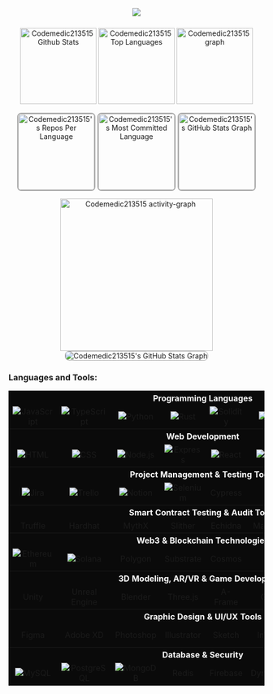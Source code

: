 <p align="center">
  <a href="https://github.com/codemedic213515">
    <img src="https://readme-typing-svg.herokuapp.com?font=Fira+Code&weight=700&size=45&duration=2000&pause=1000&color=AAAAAA&center=true&vCenter=true&random=false&width=1200&height=100&lines=Full+-+Stack+Developer;Blockchain+%26+Web3+Specialist;AI+Solutions+Architect;Innovating+Healthcare+with+Technology;Web+/+Logo+Designer">
  </a>
</p>

###

<div align="center">
  <img src="https://amateur0911.vercel.app/api?username=codemedic213515&include_all_commits=true&count_private=true&show_icons=true&line_height=30&theme=nightowl" height="150" alt="Codemedic213515 Github Stats">
  <img src="https://amateur0911.vercel.app/api/top-langs/?username=codemedic213515&layout=compact&show_icons=true&line_height=30&theme=nightowl" height="150" alt="Codemedic213515 Top Languages"/>

  <img src="https://github-profile-trophy.vercel.app?username=codemedic213515&column=9&row=2&margin-w=15&padding=10&show_icons=true&line_height=30&theme=algolia" height="150" alt="Codemedic213515 graph"  />
 <div>
   
  <img 
  src="https://amateur0913.vercel.app/api/cards/repos-per-language?username=codemedic213515&theme=nightowl&include_all_commits=true&show_icons=true&line_height=30&count_private=true" 
  height="150" 
  alt="Codemedic213515's Repos Per Language" 
  style="border: 2px solid #AAAAAA; border-radius: 8px;"
  />
  <img 
  src="https://amateur0913.vercel.app/api/cards/most-commit-language?username=codemedic213515&theme=nightowl&show_icons=true&line_height=30&include_all_commits=true&count_private=true" 
  height="150" 
  alt="Codemedic213515's Most Committed Language" 
  style="border: 2px solid #AAAAAA; border-radius: 8px;"
  />
  <img src="https://amateur0913.vercel.app/api/cards/productive-time?username=codemedic213515&theme=nightowl&show_icons=true&line_height=30&include_all_commits=true&count_private=true&utcOffset=9" height="150" alt="Codemedic213515's GitHub Stats Graph" 
  style="border: 2px solid #AAAAAA; border-radius: 8px;"/>
 </div>

  <img src="https://github-readme-activity-graph.vercel.app/graph?username=codemedic213515&show_icons=true&line_height=30&include_all_commits=true&count_private=true&radius=8&theme=nightowl" height="300" alt="Codemedic213515 activity-graph" />

  <img src="https://amateur0913.vercel.app/api/cards/profile-details?username=codemedic213515&theme=nightowl&show_icons=true&line_height=30&include_all_commits=true&count_private=true"  alt="Codemedic213515's GitHub Stats Graph" style="border: 1px solid #AAAAAA; border-radius: 8px;"/>

</div>

###
<h3 align="left">Languages and Tools:</h3>
<p align="center">
<table align="center" style="background-color:#0A0A0A;">
  
  <!-- Programming Languages -->
  <tr><th colspan="8" align="center" style="color:white;">Programming Languages</th></tr>
  <tr>
    <td align="center" width="90"><img src="https://skillicons.dev/icons?i=js" alt="JavaScript"></td>
    <td align="center" width="90"><img src="https://skillicons.dev/icons?i=ts" alt="TypeScript"></td>
    <td align="center" width="90"><img src="https://skillicons.dev/icons?i=python" alt="Python"></td>
    <td align="center" width="90"><img src="https://skillicons.dev/icons?i=rust" alt="Rust"></td>
    <td align="center" width="90"><img src="https://skillicons.dev/icons?i=solidity" alt="Solidity"></td>
    <td align="center" width="90"><img src="https://skillicons.dev/icons?i=java" alt="Java"></td>
    <td align="center" width="90"><img src="https://skillicons.dev/icons?i=cpp" alt="C++"></td>
    <td align="center" width="90"><img src="https://skillicons.dev/icons?i=cs" alt="C#"></td>
  </tr>

  <!-- Web Development -->
  <tr><th colspan="8" align="center" style="color:white;">Web Development</th></tr>
  <tr>
    <td align="center" width="90"><img src="https://skillicons.dev/icons?i=html" alt="HTML"></td>
    <td align="center" width="90"><img src="https://skillicons.dev/icons?i=css" alt="CSS"></td>
    <td align="center" width="90"><img src="https://skillicons.dev/icons?i=nodejs" alt="Node.js"></td>
    <td align="center" width="90"><img src="https://skillicons.dev/icons?i=express" alt="Express"></td>
    <td align="center" width="90"><img src="https://skillicons.dev/icons?i=react" alt="React"></td>
    <td align="center" width="90"><img src="https://skillicons.dev/icons?i=vue" alt="Vue.js"></td>
    <td align="center" width="90"><img src="https://skillicons.dev/icons?i=nextjs" alt="Next.js"></td>
    <td align="center" width="90"><img src="https://skillicons.dev/icons?i=graphql" alt="GraphQL"></td>
  </tr>

  <!-- Project Management & Testing Tools -->
  <tr><th colspan="8" align="center" style="color:white;">Project Management & Testing Tools</th></tr>
  <tr>
    <td align="center" width="90"><img src="https://skillicons.dev/icons?i=jira" alt="Jira"></td>
    <td align="center" width="90"><img src="https://skillicons.dev/icons?i=trello" alt="Trello"></td>
    <td align="center" width="90"><img src="https://skillicons.dev/icons?i=notion" alt="Notion"></td>
    <td align="center" width="90"><img src="https://skillicons.dev/icons?i=selenium" alt="Selenium"></td>
    <td align="center" width="90">Cypress</td>
    <td align="center" width="90">Jest</td>
    <td align="center" width="90">Mocha</td>
    <td align="center" width="90">Chai</td>
  </tr>

  <!-- Smart Contract Testing & Audit Tools -->
  <tr><th colspan="8" align="center" style="color:white;">Smart Contract Testing & Audit Tools</th></tr>
  <tr>
    <td align="center" width="90">Truffle</td>
    <td align="center" width="90">Hardhat</td>
    <td align="center" width="90">MythX</td>
    <td align="center" width="90">Slither</td>
    <td align="center" width="90">Echidna</td>
    <td align="center" width="90">Manticore</td>
    <td align="center" width="90">Certora</td>
    <td align="center" width="90">Oyente</td>
  </tr>

  <!-- Web3 & Blockchain Technologies -->
  <tr><th colspan="8" align="center" style="color:white;">Web3 & Blockchain Technologies</th></tr>
  <tr>
    <td align="center" width="90"><img src="https://skillicons.dev/icons?i=ethereum" alt="Ethereum"></td>
    <td align="center" width="90"><img src="https://skillicons.dev/icons?i=solana" alt="Solana"></td>
    <td align="center" width="90">Polygon</td>
    <td align="center" width="90">Substrate</td>
    <td align="center" width="90">Cosmos</td>
    <td align="center" width="90">XRP</td>
    <td align="center" width="90">Web3.js</td>
    <td align="center" width="90">Hardhat</td>
  </tr>

  <!-- 3D Modeling, AR/VR & Game Development -->
  <tr><th colspan="8" align="center" style="color:white;">3D Modeling, AR/VR & Game Development</th></tr>
  <tr>
    <td align="center" width="90">Unity</td>
    <td align="center" width="90">Unreal Engine</td>
    <td align="center" width="90">Blender</td>
    <td align="center" width="90">Three.js</td>
    <td align="center" width="90">A-Frame</td>
    <td align="center" width="90">Godot</td>
    <td align="center" width="90">Oculus VR</td>
    <td align="center" width="90">Hololens</td>
  </tr>

  <!-- Graphic Design & UI/UX Tools -->
  <tr><th colspan="8" align="center" style="color:white;">Graphic Design & UI/UX Tools</th></tr>
  <tr>
    <td align="center" width="90">Figma</td>
    <td align="center" width="90">Adobe XD</td>
    <td align="center" width="90">Photoshop</td>
    <td align="center" width="90">Illustrator</td>
    <td align="center" width="90">Sketch</td>
    <td align="center" width="90">InVision</td>
    <td align="center" width="90">Affinity Designer</td>
    <td align="center" width="90">CorelDRAW</td>
  </tr>

  <!-- Database & Security -->
  <tr><th colspan="8" align="center" style="color:white;">Database & Security</th></tr>
  <tr>
    <td align="center" width="90"><img src="https://skillicons.dev/icons?i=mysql" alt="MySQL"></td>
    <td align="center" width="90"><img src="https://skillicons.dev/icons?i=postgres" alt="PostgreSQL"></td>
    <td align="center" width="90"><img src="https://skillicons.dev/icons?i=mongodb" alt="MongoDB"></td>
    <td align="center" width="90">Redis</td>
    <td align="center" width="90">Firebase</td>
    <td align="center" width="90">DynamoDB</td>
    <td align="center" width="90">Supabase</td>
    <td align="center" width="90">Oracle</td>
  </tr>
</table>

</p>
